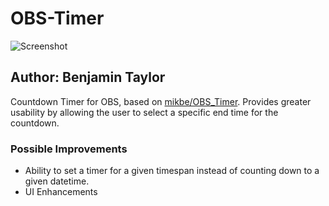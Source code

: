 # OBS-Timer

![Screenshot](./screenshot.avif)

## Author: Benjamin Taylor
Countdown Timer for OBS, based on [mikbe/OBS_Timer](https://github.com/mikbe/OBS_Timer).
Provides greater usability by allowing the user to select a specific end time for the countdown.

### Possible Improvements
* Ability to set a timer for a given timespan instead of counting down to a given datetime.
* UI Enhancements